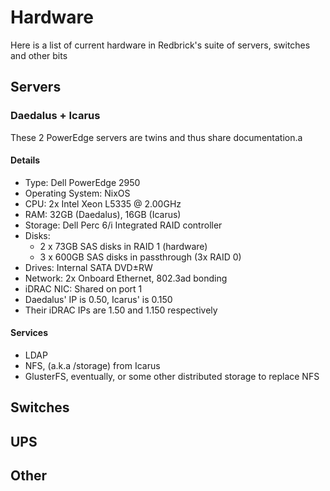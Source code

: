 # Hardware

Here is a list of current hardware in Redbrick's suite of servers, switches and other bits

## Servers

### Daedalus + Icarus

These 2 PowerEdge servers are twins and thus share documentation.a

#### Details

- Type: Dell PowerEdge 2950
- Operating System: NixOS
- CPU: 2x Intel Xeon L5335 @ 2.00GHz
- RAM: 32GB (Daedalus), 16GB (Icarus)
- Storage: Dell Perc 6/i Integrated RAID controller
- Disks:
  - 2 x 73GB SAS disks in RAID 1 (hardware)
  - 3 x 600GB SAS disks in passthrough (3x RAID 0)
- Drives: Internal SATA DVD±RW
- Network: 2x Onboard Ethernet, 802.3ad bonding
- iDRAC NIC: Shared on port 1
- Daedalus' IP is 0.50, Icarus' is 0.150
- Their iDRAC IPs are 1.50 and 1.150 respectively

#### Services

- LDAP
- NFS, (a.k.a /storage) from Icarus
- GlusterFS, eventually, or some other distributed storage to replace NFS

## Switches

## UPS

## Other

